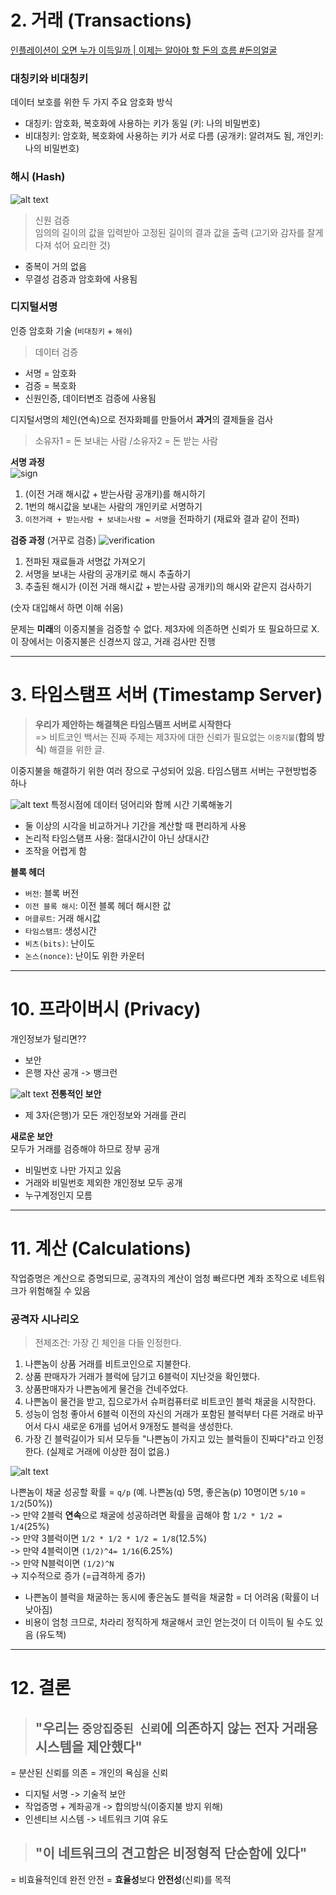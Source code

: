 

# 2. 거래 (Transactions)
[인플레이션이 오면 누가 이득일까 | 이제는 알아야 할 돈의 흐름 #돈의얼굴](https://www.youtube.com/watch?v=uyqVCnWSGDw)

### 대칭키와 비대칭키
데이터 보호를 위한 두 가지 주요 암호화 방식
- 대칭키: 암호화, 복호화에 사용하는 키가 동일 (키: 나의 비밀번호)
- 비대칭키: 암호화, 복호화에 사용하는 키가 서로 다름 (공개키: 알려져도 됨, 개인키: 나의 비밀번호)

### 해시 (Hash)
![alt text](image-3.png)

> 신원 검증  
임의의 길이의 값을 입력받아 고정된 길이의 결과 값을 출력 (고기와 감자를 잘게 다져 섞어 요리한 것)  
- 중복이 거의 없음
- 무결성 검증과 암호화에 사용됨

### 디지털서명
인증 암호화 기술 (`비대칭키` + `해쉬`)  
> 데이터 검증
- 서명 = 암호화
- 검증 = 복호화
- 신원인증, 데이터변조 검증에 사용됨


디지털서명의 체인(연속)으로 전자화폐를 만들어서 **과거**의 결제들을 검사




> 소유자1 = 돈 보내는 사람 /소유자2 = 돈 받는 사람

**서명 과정**  
![sign](sign.png)
1. (이전 거래 해시값 + 받는사람 공개키)를 해시하기
2. 1번의 해시값을 보내는 사람의 개인키로 서명하기
3. `이전거래 + 받는사람 + 보내는사람 = 서명`을 전파하기 (재료와 결과 같이 전파)

**검증 과정**  (거꾸로 검증)
![verification](verification.png)
1. 전파된 재료들과 서명값 가져오기
2. 서명을 보내는 사람의 공개키로 해시 추출하기
3. 추출된 해시가 (이전 거래 해시값 + 받는사람 공개키)의 해시와 같은지 검사하기

(숫자 대입해서 하면 이해 쉬움)

문제는 **미래**의 이중지불을 검증할 수 없다. 제3자에 의존하면 신뢰가 또 필요하므로 X. 이 장에서는 이중지불은 신경쓰지 않고, 거래 검사만 진행

---

# 3. 타임스탬프 서버 (Timestamp Server)
> **우리가 제안하는 해결책은 타임스탬프 서버로 시작한다**  
> => 비트코인 백서는 진짜 주제는 제3자에 대한 신뢰가 필요없는 `이중지불`(**합의 방식**) 해결을 위한 글.

이중지불을 해결하기 위한 여러 장으로 구성되어 있음. 타임스탬프 서버는 구현방법중 하나


![alt text](image-1.png)
특정시점에 데이터 덩어리와 함께 시간 기록해놓기
- 둘 이상의 시각을 비교하거나 기간을 계산할 때 편리하게 사용
- 논리적 타임스탬프 사용: 절대시간이 아닌 상대시간
- 조작을 어렵게 함

**블록 헤더**  
- `버전`: 블록 버전
- `이전 블록 해시`: 이전 블록 헤더 해시한 값
- `머클루트`: 거래 해시값
- `타임스탬프`: 생성시간
- `비츠(bits)`: 난이도
- `논스(nonce)`: 난이도 위한 카운터

---

# 10. 프라이버시 (Privacy)
개인정보가 털리면??
- 보안
- 은행 자산 공개 -> 뱅크런

![alt text](image-2.png)
**전통적인 보안**  
- 제 3자(은행)가 모든 개인정보와 거래를 관리

**새로운 보안**  
모두가 거래를 검증해야 하므로 장부 공개
- 비밀번호 나만 가지고 있음
- 거래와 비밀번호 제외한 개인정보 모두 공개
- 누구계정인지 모름


---

# 11. 계산 (Calculations)
작업증명은 계산으로 증명되므로, 공격자의 계산이 엄청 빠르다면 계좌 조작으로 네트워크가 위험해질 수 있음

### 공격자 시나리오
> 전제조건: 가장 긴 체인을 다들 인정한다.

1. 나쁜놈이 상품 거래를 비트코인으로 지불한다.
2. 상품 판매자가 거래가 블럭에 담기고 6블럭이 지난것을 확인했다.
3. 상품판매자가 나쁜놈에게 물건을 건네주었다.
4. 나쁜놈이 물건을 받고, 집으로가서 슈퍼컴퓨터로 비트코인 블럭 채굴을 시작한다.
5. 성능이 엄청 좋아서 6블럭 이전의 자신의 거래가 포함된 블럭부터 다른 거래로 바꾸어서 다시 새로운 6개를 넘어서 9개정도 블럭을 생성한다.
6. 가장 긴 블럭길이가 되서 모두들 "나쁜놈이 가지고 있는 블럭들이 진짜다"라고 인정한다. (실제로 거래에 이상한 점이 없음.)

![alt text](image-4.png)

나쁜놈이 채굴 성공할 확률 = `q/p` (예. 나쁜놈(q) 5명, 좋은놈(p) 10명이면 `5/10` = `1/2`(50%))  
-> 만약 2블럭 **연속**으로 채굴에 성공하려면 확률을 곱해야 함 `1/2 * 1/2 = 1/4`(25%)  
-> 만약 3블럭이면 `1/2 * 1/2 * 1/2 = 1/8`(12.5%)  
-> 만약 4블럭이면 `(1/2)^4= 1/16`(6.25%)  
-> 만약 N블럭이면 `(1/2)^N`  
-> 지수적으로 증가 (=급격하게 증가)  

- 나쁜놈이 블럭을 채굴하는 동시에 좋은놈도 블럭을 채굴함 = 더 어려움 (확률이 너 낮아짐)
- 비용이 엄청 크므로, 차라리 정직하게 채굴해서 코인 얻는것이 더 이득이 될 수도 있음 (유도책)


---

# 12. 결론
> ## "우리는 `중앙집중된 신뢰`에 의존하지 않는 전자 거래용 시스템을 제안했다"
= 분산된 신뢰를 의존 = 개인의 욕심을 신뢰

- 디지털 서명 -> 기술적 보안
- 작업증명 + 계좌공개 -> 합의방식(이중지불 방지 위해)
- 인센티브 시스템 -> 네트워크 기여 유도

> ## "이 네트워크의 견고함은 비정형적 단순함에 있다"
= 비효율적인데 완전 안전 = **효율성**보다 **안전성**(신뢰)를 목적




